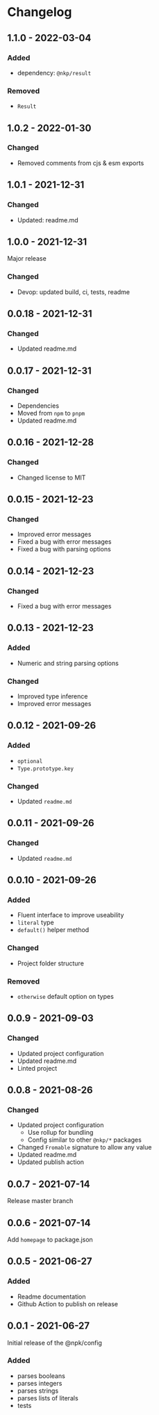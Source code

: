 # Changelog

## 1.1.0 - 2022-03-04

### Added

- dependency: `@nkp/result`

### Removed

- `Result`

## 1.0.2 - 2022-01-30

### Changed

- Removed comments from cjs & esm exports

## 1.0.1 - 2021-12-31

### Changed

- Updated: readme.md

## 1.0.0 - 2021-12-31

Major release

### Changed

- Devop: updated build, ci, tests, readme

## 0.0.18 - 2021-12-31

### Changed

- Updated readme.md

## 0.0.17 - 2021-12-31

### Changed

- Dependencies
- Moved from `npm` to `pnpm`
- Updated readme.md

## 0.0.16 - 2021-12-28

### Changed

- Changed license to MIT

## 0.0.15 - 2021-12-23

### Changed

- Improved error messages
- Fixed a bug with error messages
- Fixed a bug with parsing options

## 0.0.14 - 2021-12-23

### Changed

- Fixed a bug with error messages

## 0.0.13 - 2021-12-23

### Added

- Numeric and string parsing options

### Changed

- Improved type inference
- Improved error messages

## 0.0.12 - 2021-09-26

### Added

- `optional`
- `Type.prototype.key`

### Changed

- Updated `readme.md`

## 0.0.11 - 2021-09-26

### Changed

- Updated `readme.md`

## 0.0.10 - 2021-09-26

### Added

- Fluent interface to improve useability
- `literal` type
- `default()` helper method

### Changed

- Project folder structure

### Removed

- `otherwise` default option on types

## 0.0.9 - 2021-09-03

### Changed

- Updated project configuration
- Updated readme.md
- Linted project

## 0.0.8 - 2021-08-26

### Changed

- Updated project configuration
  - Use rollup for bundling
  - Config similar to other `@nkp/*` packages
- Changed `Fromable` signature to allow any value
- Updated readme.md
- Updated publish action

## 0.0.7 - 2021-07-14

Release master branch

## 0.0.6 - 2021-07-14

Add `homepage` to package.json

## 0.0.5 - 2021-06-27

### Added

- Readme documentation
- Github Action to publish on release

## 0.0.1 - 2021-06-27

Initial release of the @npk/config

### Added

- parses booleans
- parses integers
- parses strings
- parses lists of literals
- tests
